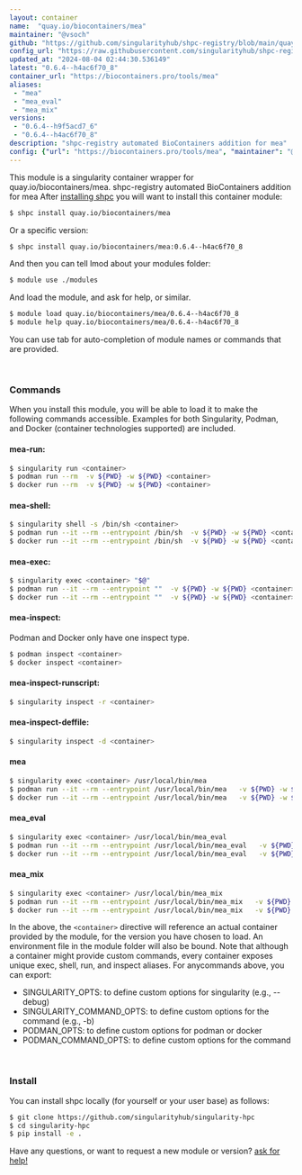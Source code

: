 ```yaml
---
layout: container
name:  "quay.io/biocontainers/mea"
maintainer: "@vsoch"
github: "https://github.com/singularityhub/shpc-registry/blob/main/quay.io/biocontainers/mea/container.yaml"
config_url: "https://raw.githubusercontent.com/singularityhub/shpc-registry/main/quay.io/biocontainers/mea/container.yaml"
updated_at: "2024-08-04 02:44:30.536149"
latest: "0.6.4--h4ac6f70_8"
container_url: "https://biocontainers.pro/tools/mea"
aliases:
 - "mea"
 - "mea_eval"
 - "mea_mix"
versions:
 - "0.6.4--h9f5acd7_6"
 - "0.6.4--h4ac6f70_8"
description: "shpc-registry automated BioContainers addition for mea"
config: {"url": "https://biocontainers.pro/tools/mea", "maintainer": "@vsoch", "description": "shpc-registry automated BioContainers addition for mea", "latest": {"0.6.4--h4ac6f70_8": "sha256:026a87d4811d2db3988742e367aabdfc15b56ece49d9ac4d6ad9f1db0b935508"}, "tags": {"0.6.4--h9f5acd7_6": "sha256:4ec460373e84be86764ff4a66b90fcaada455f94e2ca1f803cb20c47fa5396d1", "0.6.4--h4ac6f70_8": "sha256:026a87d4811d2db3988742e367aabdfc15b56ece49d9ac4d6ad9f1db0b935508"}, "docker": "quay.io/biocontainers/mea", "aliases": {"mea": "/usr/local/bin/mea", "mea_eval": "/usr/local/bin/mea_eval", "mea_mix": "/usr/local/bin/mea_mix"}}
---
```


This module is a singularity container wrapper for quay.io/biocontainers/mea.
shpc-registry automated BioContainers addition for mea
After [installing shpc](#install) you will want to install this container module:


```bash
$ shpc install quay.io/biocontainers/mea
```

Or a specific version:

```bash
$ shpc install quay.io/biocontainers/mea:0.6.4--h4ac6f70_8
```

And then you can tell lmod about your modules folder:

```bash
$ module use ./modules
```

And load the module, and ask for help, or similar.

```bash
$ module load quay.io/biocontainers/mea/0.6.4--h4ac6f70_8
$ module help quay.io/biocontainers/mea/0.6.4--h4ac6f70_8
```

You can use tab for auto-completion of module names or commands that are provided.

<br>

### Commands

When you install this module, you will be able to load it to make the following commands accessible.
Examples for both Singularity, Podman, and Docker (container technologies supported) are included.

#### mea-run:

```bash
$ singularity run <container>
$ podman run --rm  -v ${PWD} -w ${PWD} <container>
$ docker run --rm  -v ${PWD} -w ${PWD} <container>
```

#### mea-shell:

```bash
$ singularity shell -s /bin/sh <container>
$ podman run --it --rm --entrypoint /bin/sh  -v ${PWD} -w ${PWD} <container>
$ docker run --it --rm --entrypoint /bin/sh  -v ${PWD} -w ${PWD} <container>
```

#### mea-exec:

```bash
$ singularity exec <container> "$@"
$ podman run --it --rm --entrypoint ""  -v ${PWD} -w ${PWD} <container> "$@"
$ docker run --it --rm --entrypoint ""  -v ${PWD} -w ${PWD} <container> "$@"
```

#### mea-inspect:

Podman and Docker only have one inspect type.

```bash
$ podman inspect <container>
$ docker inspect <container>
```

#### mea-inspect-runscript:

```bash
$ singularity inspect -r <container>
```

#### mea-inspect-deffile:

```bash
$ singularity inspect -d <container>
```


#### mea

```bash
$ singularity exec <container> /usr/local/bin/mea
$ podman run --it --rm --entrypoint /usr/local/bin/mea   -v ${PWD} -w ${PWD} <container> -c " $@"
$ docker run --it --rm --entrypoint /usr/local/bin/mea   -v ${PWD} -w ${PWD} <container> -c " $@"
```


#### mea_eval

```bash
$ singularity exec <container> /usr/local/bin/mea_eval
$ podman run --it --rm --entrypoint /usr/local/bin/mea_eval   -v ${PWD} -w ${PWD} <container> -c " $@"
$ docker run --it --rm --entrypoint /usr/local/bin/mea_eval   -v ${PWD} -w ${PWD} <container> -c " $@"
```


#### mea_mix

```bash
$ singularity exec <container> /usr/local/bin/mea_mix
$ podman run --it --rm --entrypoint /usr/local/bin/mea_mix   -v ${PWD} -w ${PWD} <container> -c " $@"
$ docker run --it --rm --entrypoint /usr/local/bin/mea_mix   -v ${PWD} -w ${PWD} <container> -c " $@"
```



In the above, the `<container>` directive will reference an actual container provided
by the module, for the version you have chosen to load. An environment file in the
module folder will also be bound. Note that although a container
might provide custom commands, every container exposes unique exec, shell, run, and
inspect aliases. For anycommands above, you can export:

 - SINGULARITY_OPTS: to define custom options for singularity (e.g., --debug)
 - SINGULARITY_COMMAND_OPTS: to define custom options for the command (e.g., -b)
 - PODMAN_OPTS: to define custom options for podman or docker
 - PODMAN_COMMAND_OPTS: to define custom options for the command

<br>

### Install

You can install shpc locally (for yourself or your user base) as follows:

```bash
$ git clone https://github.com/singularityhub/singularity-hpc
$ cd singularity-hpc
$ pip install -e .
```

Have any questions, or want to request a new module or version? [ask for help!](https://github.com/singularityhub/singularity-hpc/issues)